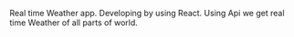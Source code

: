 Real time Weather app.
Developing by using React.
Using Api we get real time Weather of all parts of world.

